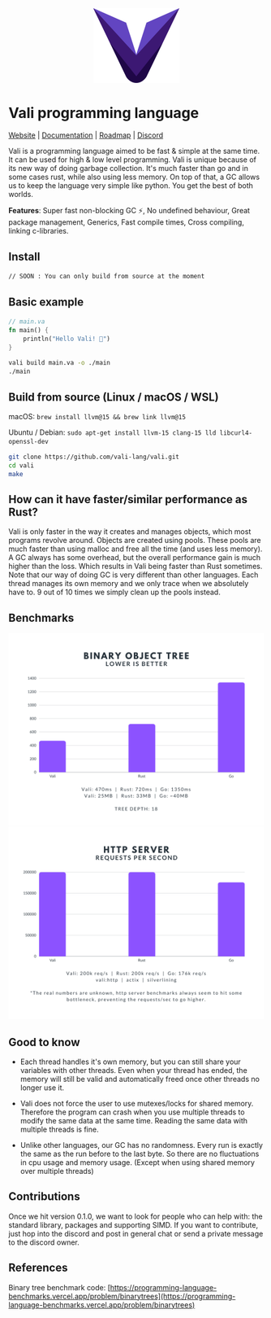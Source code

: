 
<div align="center">
<p>
    <img width="170" src="https://raw.githubusercontent.com/vali-lang/vali/master/misc/vali.svg">
</p>
</div>

# Vali programming language

[Website](https://vali.dev) | [Documentation](https://github.com/vali-lang/vali/blob/main/docs/docs.md) | [Roadmap](https://github.com/vali-lang/vali/blob/main/ROADMAP.md) | [Discord](https://discord.gg/RwEGqdSERA)


Vali is a programming language aimed to be fast & simple at the same time. It can be used for high & low level programming. Vali is unique because of its new way of doing garbage collection. It's much faster than go and in some cases rust, while also using less memory. On top of that, a GC allows us to keep the language very simple like python. You get the best of both worlds.

**Features**: Super fast non-blocking GC ⚡, No undefined behaviour, Great package management, Generics, Fast compile times, Cross compiling, linking c-libraries.

## Install

```sh
// SOON : You can only build from source at the moment
```

## Basic example

```rust
// main.va
fn main() {
    println("Hello Vali! 🎉")
}
```

```sh
vali build main.va -o ./main
./main
```

## Build from source (Linux / macOS / WSL)

macOS: `brew install llvm@15 && brew link llvm@15`

Ubuntu / Debian: `sudo apt-get install llvm-15 clang-15 lld libcurl4-openssl-dev`

```bash
git clone https://github.com/vali-lang/vali.git
cd vali
make
```

## How can it have faster/similar performance as Rust?

Vali is only faster in the way it creates and manages objects, which most programs revolve around. Objects are created using pools. These pools are much faster than using malloc and free all the time (and uses less memory). A GC always has some overhead, but the overall performance gain is much higher than the loss. Which results in Vali being faster than Rust sometimes. Note that our way of doing GC is very different than other languages. Each thread manages its own memory and we only trace when we absolutely have to. 9 out of 10 times we simply clean up the pools instead.

## Benchmarks

<div align="center"><p>
    <img src="https://raw.githubusercontent.com/vali-lang/vali/master/misc/vali-bintree.png">
    <img src="https://raw.githubusercontent.com/vali-lang/vali/master/misc/vali-http.png">
</p></div>

## Good to know

- Each thread handles it's own memory, but you can still share your variables with other threads. Even when your thread has ended, the memory will still be valid and automatically freed once other threads no longer use it.

- Vali does not force the user to use mutexes/locks for shared memory. Therefore the program can crash when you use multiple threads to modify the same data at the same time. Reading the same data with multiple threads is fine.

- Unlike other languages, our GC has no randomness. Every run is exactly the same as the run before to the last byte. So there are no fluctuations in cpu usage and memory usage. (Except when using shared memory over multiple threads)

## Contributions

Once we hit version 0.1.0, we want to look for people who can help with: the standard library, packages and supporting SIMD. If you want to contribute, just hop into the discord and post in general chat or send a private message to the discord owner.

## References

Binary tree benchmark code: [https://programming-language-benchmarks.vercel.app/problem/binarytrees](https://programming-language-benchmarks.vercel.app/problem/binarytrees)
